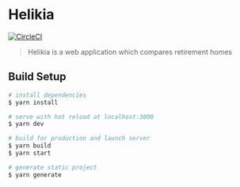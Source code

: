 # Helikia
[![CircleCI](https://circleci.com/gh/helikia/helikiaApp/tree/master.svg?style=svg)](https://circleci.com/gh/helikia/helikiaApp/tree/master)

> Helikia is a web application which compares retirement homes

## Build Setup

``` bash
# install dependencies
$ yarn install

# serve with hot reload at localhost:3000
$ yarn dev

# build for production and launch server
$ yarn build
$ yarn start

# generate static project
$ yarn generate
```
